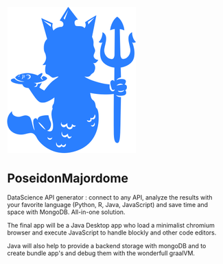 ![logo](https://github.com/Aqueuse/PoseidonMajordome/blob/main/static/mascott_without_letters.png)

# PoseidonMajordome
DataScience API generator : connect to any API, analyze the results with your favorite language (Python, R, Java, JavaScript) and save time and space with MongoDB. All-in-one solution.

The final app will be a Java Desktop app who load a minimalist chromium browser and execute JavaScript to handle blockly and other code editors.

Java will also help to provide a backend storage with mongoDB and to create bundle app's and debug them with the wonderfull graalVM.
